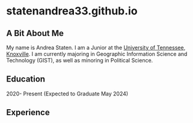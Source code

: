 # statenandrea33.github.io
## A Bit About Me

My name is Andrea Staten. I am a Junior at the [University of Tennessee, Knoxville](https://www.utk.edu/). I am currently majoring in Geographic Information Science and Technology (GIST), as well as minoring in Political Science. 

## Education

2020- Present (Expected to Graduate May 2024)
## Experience
